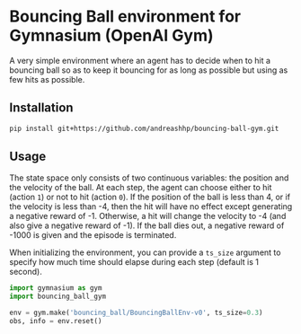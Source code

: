 # Bouncing Ball environment for Gymnasium (OpenAI Gym)

A very simple environment where an agent has to decide when to hit a bouncing
ball so as to keep it bouncing for as long as possible but using as few hits as
possible.

## Installation

```sh
pip install git+https://github.com/andreashhp/bouncing-ball-gym.git
```

## Usage

The state space only consists of two continuous variables: the position and the
velocity of the ball. At each step, the agent can choose either to hit (action
`1`) or not to hit (action `0`). If the position of the ball is less than 4, or
if the velocity is less than -4, then the hit will have no effect except
generating a negative reward of -1. Otherwise, a hit will change the velocity to
-4 (and also give a negative reward of -1). If the ball dies out, a negative
reward of -1000 is given and the episode is terminated.

When initializing the environment, you can provide a `ts_size` argument to
specify how much time should elapse during each step (default is 1 second).


```python
import gymnasium as gym
import bouncing_ball_gym

env = gym.make('bouncing_ball/BouncingBallEnv-v0', ts_size=0.3)
obs, info = env.reset()
```
